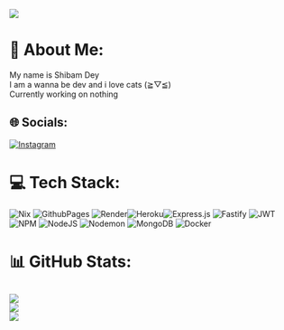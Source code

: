 ![](https://raw.githubusercontent.com/ShibamDey69/ShibamDey69/main/1000111252.png)

# 💫 About Me:
My name is Shibam Dey<br>I am a wanna be dev and i love cats (⁠≧⁠▽⁠≦⁠) <br>Currently working on nothing 


## 🌐 Socials:
[![Instagram](https://img.shields.io/badge/Instagram-%23E4405F.svg?logo=Instagram&logoColor=white)](https://instagram.com/anime_senpai_069) 

# 💻 Tech Stack:
![Nix](https://img.shields.io/badge/NIX-5277C3.svg?style=for-the-badge&logo=NixOS&logoColor=white) ![GithubPages](https://img.shields.io/badge/github%20pages-121013?style=for-the-badge&logo=github&logoColor=white)  ![Render](https://img.shields.io/badge/Render-%46E3B7.svg?style=for-the-badge&logo=render&logoColor=white)![Heroku](https://img.shields.io/badge/heroku-%23430098.svg?style=for-the-badge&logo=heroku&logoColor=white)![Express.js](https://img.shields.io/badge/express.js-%23404d59.svg?style=for-the-badge&logo=express&logoColor=%2361DAFB) ![Fastify](https://img.shields.io/badge/fastify-%23000000.svg?style=for-the-badge&logo=fastify&logoColor=white) ![JWT](https://img.shields.io/badge/JWT-black?style=for-the-badge&logo=JSON%20web%20tokens) ![NPM](https://img.shields.io/badge/NPM-%23CB3837.svg?style=for-the-badge&logo=npm&logoColor=white) ![NodeJS](https://img.shields.io/badge/node.js-6DA55F?style=for-the-badge&logo=node.js&logoColor=white) ![Nodemon](https://img.shields.io/badge/NODEMON-%23323330.svg?style=for-the-badge&logo=nodemon&logoColor=%BBDEAD) ![MongoDB](https://img.shields.io/badge/MongoDB-%234ea94b.svg?style=for-the-badge&logo=mongodb&logoColor=white) ![Docker](https://img.shields.io/badge/docker-%230db7ed.svg?style=for-the-badge&logo=docker&logoColor=white)
# 📊 GitHub Stats:
![](https://github-readme-stats.vercel.app/api?username=ShibamDey69&theme=dark&hide_border=false&include_all_commits=true&count_private=true)<br/>
![](https://github-readme-streak-stats.herokuapp.com/?user=ShibamDey69&theme=dark&hide_border=false)<br/>
![](https://github-readme-stats.vercel.app/api/top-langs/?username=ShibamDey69&theme=dark&hide_border=false&include_all_commits=true&count_private=true&layout=compact)
---
